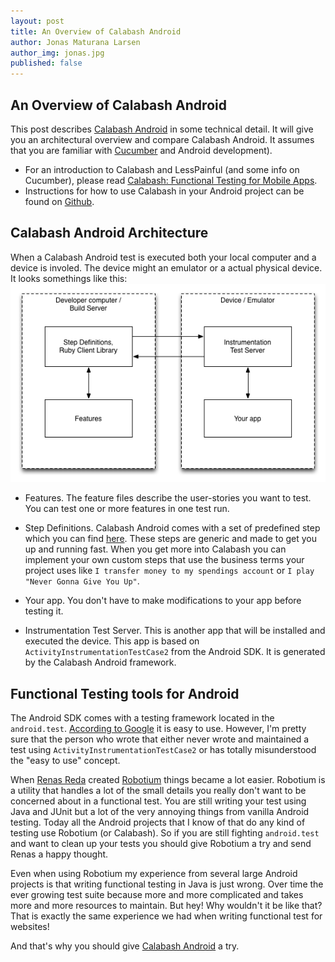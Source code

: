 ```yaml
---
layout: post
title: An Overview of Calabash Android
author: Jonas Maturana Larsen
author_img: jonas.jpg
published: false
---
```


An Overview of Calabash Android
-------------------------
This post describes [Calabash Android](http://github.com/calabash/calabash-android) in some technical detail. It will give you an architectural overview and compare Calabash Android. It assumes that you  are familiar with [Cucumber](http://cukes.info) and Android development).

- For an introduction to Calabash and LessPainful (and some info on Cucumber), please read [Calabash: Functional Testing for Mobile Apps](...).
- Instructions for how to use Calabash in your Android project can be found on [Github](http://github.com/calabash/calabash-android).


Calabash Android Architecture
-----------------------------
When a Calabash Android test is executed both your local computer and a device is involed. The device might an emulator or a actual physical device.
It looks somethings like this:
![Calabash-iOS architecture](/img/CalabashAndroidArchitecture.png)

- Features. The feature files describe the user-stories you want to test. You can test one or more features in one test run.

- Step Definitions. Calabash Android comes with a set of predefined step which you can find [here](https://github.com/calabash/calabash-android/blob/master/features/step_definitions/canned_steps.md). These steps are generic and made to get you up and running fast. 
When you get more into Calabash you can implement your own custom steps that use the business terms your project uses like `I transfer money to my spendings account` or `I play "Never Gonna Give You Up"`.

- Your app. You don't have to make modifications to your app before testing it.

- Instrumentation Test Server. This is another app that will be installed and executed the device. This app is based on `ActivityInstrumentationTestCase2` from the Android SDK. It is generated by the Calabash Android framework.


Functional Testing tools for Android
------------------------------------
The Android SDK comes with a testing framework located in the `android.test`. [According to Google](http://developer.android.com/resources/tutorials/testing/helloandroid_test.html) it is easy to use. However, I'm pretty sure that the person who wrote that either never wrote and maintained a test using `ActivityInstrumentationTestCase2` or has totally misunderstood the "easy to use" concept.

When [Renas Reda](http://www.linkedin.com/pub/renas-reda/25/70a/932) created [Robotium](www.robotium.org) things became a lot easier. Robotium is a utility that handles a lot of the small details you really don't want to be concerned about in a functional test. You are still writing your test using Java and JUnit but a lot of the very annoying things from vanilla Android testing. Today all the Android projects that I know of that do any kind of testing use Robotium (or Calabash). So if you are still fighting `android.test` and want to clean up your tests you should give Robotium a try and send Renas a happy thought.

Even when using Robotium my experience from several large Android projects is that writing functional testing in Java is just wrong. Over time the ever growing test suite because more and more complicated and takes more and more resources to maintain. But hey! Why wouldn't it be like that? That is exactly the same experience we had when writing functional test for websites!

And that's why you should give [Calabash Android](http://github.com/calabash/calabash-android) a try.